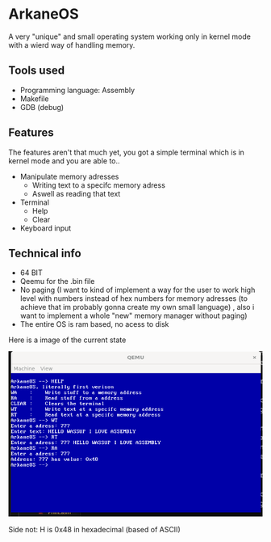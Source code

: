 # ArkaneOS
A very "unique" and small operating system working only in kernel mode with a wierd way of handling memory.

## Tools used
- Programming language: Assembly
- Makefile
- GDB (debug)

## Features
The features aren't that much yet, you got a simple terminal which is in kernel mode and you are able to..

- Manipulate memory adresses
    - Writing text to a specifc memory adress
    - Aswell as reading that text
- Terminal
    - Help
    - Clear
- Keyboard input

## Technical info

- 64 BIT
- Qeemu for the .bin file
- No paging (I want to kind of implement a way for the user to work high level with numbers instead of hex numbers for memory adresses (to achieve that im probably gonna create my own small language) , also i want to implement a whole "new" memory manager without paging)
- The entire OS is ram based, no acess to disk

Here is a image of the current state

![Image](Tools/ArkaneOS.png)

Side not: H is 0x48 in hexadecimal (based of ASCII)
